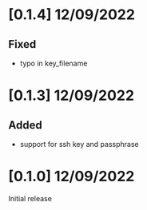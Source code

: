 # [0.1.4] 12/09/2022

## Fixed
 
 - typo in key_filename

# [0.1.3] 12/09/2022

## Added
 
 - support for ssh key and passphrase

# [0.1.0] 12/09/2022

Initial release



